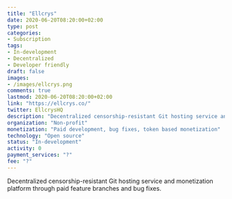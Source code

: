 ```yaml
---
title: "Ellcrys"
date: 2020-06-20T08:20:00+02:00
type: post
categories:
- Subscription
tags:
- In-development
- Decentralized
- Developer friendly
draft: false
images:
- /images/ellcrys.png
comments: true
lastmod: 2020-06-20T08:20:00+02:00
link: "https://ellcrys.co/"
twitter: EllcrysHQ
description: "Decentralized censorship-resistant Git hosting service and monetization platform through paid feature branches and bug fixes."
organization: "Non-profit"
monetization: "Paid development, bug fixes, token based monetization"
technology: "Open source"
status: "In-development"
activity: 0
payment_services: "?"
fee: "?"
---
```


Decentralized censorship-resistant Git hosting service and monetization platform through paid feature branches and bug fixes.<!--more-->

